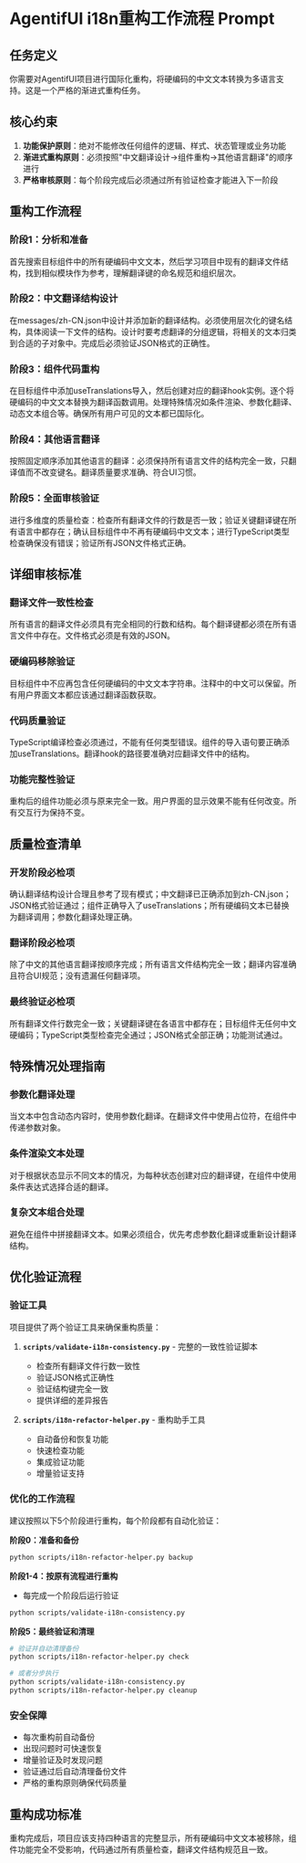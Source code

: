 # AgentifUI i18n重构工作流程 Prompt

## 任务定义

你需要对AgentifUI项目进行国际化重构，将硬编码的中文文本转换为多语言支持。这是一个严格的渐进式重构任务。

## 核心约束

1. **功能保护原则**：绝对不能修改任何组件的逻辑、样式、状态管理或业务功能
2. **渐进式重构原则**：必须按照"中文翻译设计→组件重构→其他语言翻译"的顺序进行
3. **严格审核原则**：每个阶段完成后必须通过所有验证检查才能进入下一阶段

## 重构工作流程

### 阶段1：分析和准备

首先搜索目标组件中的所有硬编码中文文本，然后学习项目中现有的翻译文件结构，找到相似模块作为参考，理解翻译键的命名规范和组织层次。

### 阶段2：中文翻译结构设计

在messages/zh-CN.json中设计并添加新的翻译结构。必须使用层次化的键名结构，具体阅读一下文件的结构。设计时要考虑翻译的分组逻辑，将相关的文本归类到合适的子对象中。完成后必须验证JSON格式的正确性。

### 阶段3：组件代码重构

在目标组件中添加useTranslations导入，然后创建对应的翻译hook实例。逐个将硬编码的中文文本替换为翻译函数调用。处理特殊情况如条件渲染、参数化翻译、动态文本组合等。确保所有用户可见的文本都已国际化。

### 阶段4：其他语言翻译

按照固定顺序添加其他语言的翻译：必须保持所有语言文件的结构完全一致，只翻译值而不改变键名。翻译质量要求准确、符合UI习惯。

### 阶段5：全面审核验证

进行多维度的质量检查：检查所有翻译文件的行数是否一致；验证关键翻译键在所有语言中都存在；确认目标组件中不再有硬编码中文文本；进行TypeScript类型检查确保没有错误；验证所有JSON文件格式正确。

## 详细审核标准

### 翻译文件一致性检查

所有语言的翻译文件必须具有完全相同的行数和结构。每个翻译键都必须在所有语言文件中存在。文件格式必须是有效的JSON。

### 硬编码移除验证

目标组件中不应再包含任何硬编码的中文文本字符串。注释中的中文可以保留。所有用户界面文本都应该通过翻译函数获取。

### 代码质量验证

TypeScript编译检查必须通过，不能有任何类型错误。组件的导入语句要正确添加useTranslations。翻译hook的路径要准确对应翻译文件中的结构。

### 功能完整性验证

重构后的组件功能必须与原来完全一致。用户界面的显示效果不能有任何改变。所有交互行为保持不变。

## 质量检查清单

### 开发阶段必检项

确认翻译结构设计合理且参考了现有模式；中文翻译已正确添加到zh-CN.json；JSON格式验证通过；组件正确导入了useTranslations；所有硬编码文本已替换为翻译调用；参数化翻译处理正确。

### 翻译阶段必检项

除了中文的其他语言翻译按顺序完成；所有语言文件结构完全一致；翻译内容准确且符合UI规范；没有遗漏任何翻译项。

### 最终验证必检项

所有翻译文件行数完全一致；关键翻译键在各语言中都存在；目标组件无任何中文硬编码；TypeScript类型检查完全通过；JSON格式全部正确；功能测试通过。

## 特殊情况处理指南

### 参数化翻译处理

当文本中包含动态内容时，使用参数化翻译。在翻译文件中使用占位符，在组件中传递参数对象。

### 条件渲染文本处理

对于根据状态显示不同文本的情况，为每种状态创建对应的翻译键，在组件中使用条件表达式选择合适的翻译。

### 复杂文本组合处理

避免在组件中拼接翻译文本。如果必须组合，优先考虑参数化翻译或重新设计翻译结构。

## 优化验证流程

### 验证工具

项目提供了两个验证工具来确保重构质量：

1. **`scripts/validate-i18n-consistency.py`** - 完整的一致性验证脚本
   - 检查所有翻译文件行数一致性
   - 验证JSON格式正确性
   - 验证结构键完全一致
   - 提供详细的差异报告

2. **`scripts/i18n-refactor-helper.py`** - 重构助手工具
   - 自动备份和恢复功能
   - 快速检查功能
   - 集成验证功能
   - 增量验证支持

### 优化的工作流程

建议按照以下5个阶段进行重构，每个阶段都有自动化验证：

**阶段0：准备和备份**

```bash
python scripts/i18n-refactor-helper.py backup
```

**阶段1-4：按原有流程进行重构**

- 每完成一个阶段后运行验证

```bash
python scripts/validate-i18n-consistency.py
```

**阶段5：最终验证和清理**

```bash
# 验证并自动清理备份
python scripts/i18n-refactor-helper.py check

# 或者分步执行
python scripts/validate-i18n-consistency.py
python scripts/i18n-refactor-helper.py cleanup
```

### 安全保障

- 每次重构前自动备份
- 出现问题时可快速恢复
- 增量验证及时发现问题
- 验证通过后自动清理备份文件
- 严格的重构原则确保代码质量

## 重构成功标准

重构完成后，项目应该支持四种语言的完整显示，所有硬编码中文文本被移除，组件功能完全不受影响，代码通过所有质量检查，翻译文件结构规范且一致。
